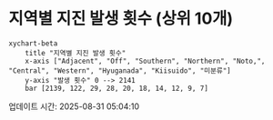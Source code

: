 # 지역별 지진 발생 횟수 (상위 10개)

```mermaid
xychart-beta
    title "지역별 지진 발생 횟수"
    x-axis ["Adjacent", "Off", "Southern", "Northern", "Noto,", "Central", "Western", "Hyuganada", "Kiisuido", "미분류"]
    y-axis "발생 횟수" 0 --> 2141
    bar [2139, 122, 29, 28, 20, 18, 14, 12, 9, 7]
```

업데이트 시간: 2025-08-31 05:04:10
